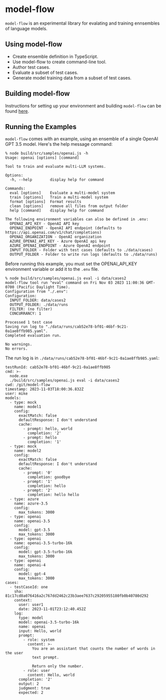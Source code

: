 # model-flow

`model-flow` is an experimental library for evalating and training ennsembles of language models.

## Using model-flow

* Create ensemble definition in TypeScript.
* Use model-flow to create command-line tool.
* Author test cases.
* Evaluate a subset of test cases.
* Generate model training data from a subset of test cases.

## Building model-flow

Instructions for setting up your environment and building `model-flow` can be found [here](./documentation/build.md).

## Running the Examples

`model-flow` comes with an example, using an ensemble of a single OpenAI GPT 3.5 model. Here's the help message command:

~~~
% node build/src/samples/openai.js -h     
Usage: openai [options] [command]

Tool to train and evaluate multi-LLM systems.

Options:
  -h, --help        display help for command

Commands:
  eval [options]    Evaluate a multi-model system
  train [options]   Train a multi-model system
  format [options]  Format results
  clean [options]   remove all files from output folder
  help [command]    display help for command

The following environment variables can also be defined in .env:
  OPENAI_API_KEY - OpenAI API key
  OPENAI_ENDPOINT - OpenAI API endpoint (defaults to https://api.openai.com/v1/chat/completions)
  OPENAI_ORGANIZATION - OpenAI organization
  AZURE_OPENAI_API_KEY - Azure OpenAI api key
  AZURE_OPENAI_ENDPOINT - Azure OpenAI endpoint
  INPUT_FOLDER - Folder with test cases (defaults to ./data/cases)
  OUTPUT_FOLDER - Folder to write run logs (defaults to ./data/runs)
~~~

Before running this example, you must set the OPENAI_API_KEY environment variable or add it to the `.env` file. 

~~~
% node build/src/samples/openai.js eval -i data/cases2
model-flow tool run "eval" command on Fri Nov 03 2023 11:00:36 GMT-0700 (Pacific Daylight Time).
Configuration from "./.env":
Configuration:
  INPUT_FOLDER: data/cases2
  OUTPUT_FOLDER: ./data/runs
  FILTER: (no filter)
  CONCURRANCY: 1

Processed 1 test case
Saving run log to "./data/runs/cab52e78-bf01-46bf-9c21-0a1ae8ffb985.yaml".
Completed evaluation run.

No warnings.
No errors.
~~~

The run log is in `./data/runs/cab52e78-bf01-46bf-9c21-0a1ae8ffb985.yaml`:
~~~
testRunId: cab52e78-bf01-46bf-9c21-0a1ae8ffb985
cmd: >-
  node.exe
  ./build/src/samples/openai.js eval -i data/cases2
cwd: /git/model-flow
timestamp: 2023-11-03T18:00:36.832Z
user: mike
models:
  - type: mock
    name: model1
    config:
      exactMatch: false
      defaultResponse: I don't understand
      cache:
        - prompt: hello, world
          completion: '2'
        - prompt: hello
          completion: '1'
  - type: mock
    name: model2
    config:
      exactMatch: false
      defaultResponse: I don't understand
      cache:
        - prompt: '0'
          completion: goodbye
        - prompt: '1'
          completion: hello
        - prompt: '2'
          completion: hello hello
  - type: azure
    name: azure-3.5
    config:
      max_tokens: 3000
  - type: openai
    name: openai-3.5
    config:
      model: gpt-3.5
      max_tokens: 3000
  - type: openai
    name: openai-3.5-turbo-16k
    config:
      model: gpt-3.5-turbo-16k
      max_tokens: 3000
  - type: openai
    name: openai-4
    config:
      model: gpt-4
      max_tokens: 3000
cases:
  - testCaseId: one
    sha: 81c17cd8a076416a2c767dd2462c23b3aee7637c29205955180fb0b40780d292
    context:
      user: user1
      date: 2023-11-01T23:12:40.452Z
    log:
      type: model
      model: openai-3.5-turbo-16k
      name: openai
      input: Hello, world
      prompt:
        - role: system
          content: >-
            You are an assistant that counts the number of words in the user
            text prompt.

            Return only the number.
        - role: user
          content: Hello, world
      completion: '2'
      output: 2
      judgment: true
      expected: 2
~~~